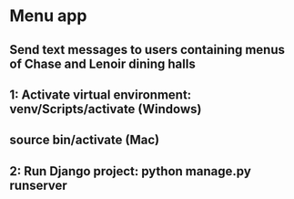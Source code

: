 # Menu app
## Send text messages to users containing menus of Chase and Lenoir dining halls

## 1: Activate virtual environment: venv/Scripts/activate (Windows) 
##    source bin/activate (Mac)
## 2: Run Django project: python manage.py runserver